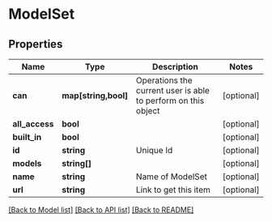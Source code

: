# ModelSet

## Properties
Name | Type | Description | Notes
------------ | ------------- | ------------- | -------------
**can** | **map[string,bool]** | Operations the current user is able to perform on this object | [optional] 
**all_access** | **bool** |  | [optional] 
**built_in** | **bool** |  | [optional] 
**id** | **string** | Unique Id | [optional] 
**models** | **string[]** |  | [optional] 
**name** | **string** | Name of ModelSet | [optional] 
**url** | **string** | Link to get this item | [optional] 

[[Back to Model list]](../README.md#documentation-for-models) [[Back to API list]](../README.md#documentation-for-api-endpoints) [[Back to README]](../README.md)


